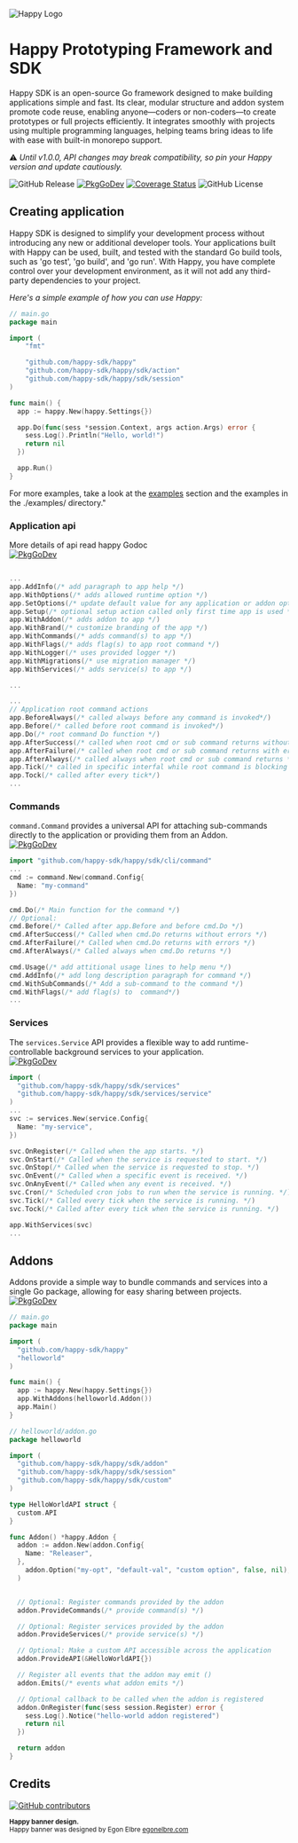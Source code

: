 ![Happy Logo](assets/images/happy.svg)

# Happy Prototyping Framework and SDK

Happy SDK is an open-source Go framework designed to make building applications simple and fast. Its clear, modular structure and addon system promote code reuse, enabling anyone—coders or non-coders—to create prototypes or full projects efficiently. It integrates smoothly with projects using multiple programming languages, helping teams bring ideas to life with ease with built-in monorepo support.

:warning: *Until v1.0.0, API changes may break compatibility, so pin your Happy version and update cautiously.*  

![GitHub Release](https://img.shields.io/github/v/release/happy-sdk/happy) [![PkgGoDev](https://pkg.go.dev/badge/github.com/happy-sdk/happy)](https://pkg.go.dev/github.com/happy-sdk/happy) [![Coverage Status](https://coveralls.io/repos/github/happy-sdk/happy/badge.svg?branch=main)](https://coveralls.io/github/happy-sdk/happy?branch=main) ![GitHub License](https://img.shields.io/github/license/happy-sdk/happy)

## Creating application

Happy SDK is designed to simplify your development process without introducing any new or additional developer tools. Your applications built with Happy can be used, built, and tested with the standard Go build tools, such as 'go test', 'go build', and 'go run'. With Happy, you have complete control over your development environment, as it will not add any third-party dependencies to your project.

*Here's a simple example of how you can use Happy:*

```go
// main.go
package main

import (
	"fmt"

	"github.com/happy-sdk/happy"
	"github.com/happy-sdk/happy/sdk/action"
	"github.com/happy-sdk/happy/sdk/session"
)

func main() {
  app := happy.New(happy.Settings{})

  app.Do(func(sess *session.Context, args action.Args) error {
    sess.Log().Println("Hello, world!")
    return nil
  })

  app.Run()
}

```

For more examples, take a look at the [examples](#examples) section and the examples in the ./examples/ directory."

### Application api

More details of api read happy Godoc  
 [![PkgGoDev](https://pkg.go.dev/badge/github.com/happy-sdk/happy/sdk/app)](https://pkg.go.dev/github.com/happy-sdk/happy/sdk/app)

```go

...
app.AddInfo(/* add paragraph to app help */)
app.WithOptions(/* adds allowed runtime option */)
app.SetOptions(/* update default value for any application or addon option */) 
app.Setup(/* optional setup action called only first time app is used */)
app.WithAddon(/* adds addon to app */)
app.WithBrand(/* customize branding of the app */)
app.WithCommands(/* adds command(s) to app */)
app.WithFlags(/* adds flag(s) to app root command */)
app.WithLogger(/* uses provided logger */)
app.WithMigrations(/* use migration manager */)
app.WithServices(/* adds service(s) to app */)

...

...
// Application root command actions
app.BeforeAlways(/* called always before any command is invoked*/)
app.Before(/* called before root command is invoked*/)
app.Do(/* root command Do function */)
app.AfterSuccess(/* called when root cmd or sub command returns without errors */)
app.AfterFailure(/* called when root cmd or sub command returns with errors */)
app.AfterAlways(/* called always when root cmd or sub command returns */)
app.Tick(/* called in specific interfal while root command is blocking */)
app.Tock(/* called after every tick*/)
...
```

### Commands

`command.Command` provides a universal API for attaching sub-commands directly to the application or providing them from an Addon.  
 [![PkgGoDev](https://pkg.go.dev/badge/github.com/happy-sdk/happy/sdk/cli/command)](https://pkg.go.dev/github.com/happy-sdk/happy/sdk/cli/command)


```go
import "github.com/happy-sdk/happy/sdk/cli/command"
...
cmd := command.New(command.Config{
  Name: "my-command"
})

cmd.Do(/* Main function for the command */)
// Optional:
cmd.Before(/* Called after app.Before and before cmd.Do */)
cmd.AfterSuccess(/* Called when cmd.Do returns without errors */)
cmd.AfterFailure(/* Called when cmd.Do returns with errors */)
cmd.AfterAlways(/* Called always when cmd.Do returns */)

cmd.Usage(/* add attitional usage lines to help menu */)
cmd.AddInfo(/* add long description paragraph for command */)
cmd.WithSubCommands(/* Add a sub-command to the command */)
cmd.WithFlags(/* add flag(s) to  command*/)
...
```

### Services

The `services.Service` API provides a flexible way to add runtime-controllable background services to your application.  
 [![PkgGoDev](https://pkg.go.dev/badge/github.com/happy-sdk/happy/sdk/services)](https://pkg.go.dev/github.com/happy-sdk/happy/sdk/services)


```go
import (
  "github.com/happy-sdk/happy/sdk/services"
  "github.com/happy-sdk/happy/sdk/services/service"
)
...
svc := services.New(service.Config{
  Name: "my-service",
})

svc.OnRegister(/* Called when the app starts. */)
svc.OnStart(/* Called when the service is requested to start. */)
svc.OnStop(/* Called when the service is requested to stop. */)
svc.OnEvent(/* Called when a specific event is received. */)
svc.OnAnyEvent(/* Called when any event is received. */)
svc.Cron(/* Scheduled cron jobs to run when the service is running. */)
svc.Tick(/* Called every tick when the service is running. */)
svc.Tock(/* Called after every tick when the service is running. */)

app.WithServices(svc)
...
```

## Addons

Addons provide a simple way to bundle commands and services into a single Go package, allowing for easy sharing between projects.  
 [![PkgGoDev](https://pkg.go.dev/badge/github.com/happy-sdk/happy/sdk/addon)](https://pkg.go.dev/github.com/happy-sdk/happy/sdk/addon)

```go
// main.go
package main

import (
  "github.com/happy-sdk/happy"
  "helloworld"
)

func main() {
  app := happy.New(happy.Settings{})
  app.WithAddons(helloworld.Addon())
  app.Main()
}

```

```go
// helloworld/addon.go
package helloworld

import (
  "github.com/happy-sdk/happy/sdk/addon"
  "github.com/happy-sdk/happy/sdk/session"
  "github.com/happy-sdk/happy/sdk/custom"
)

type HelloWorldAPI struct {
  custom.API
}

func Addon() *happy.Addon {
  addon := addon.New(addon.Config{
    Name: "Releaser",
  }, 
    addon.Option("my-opt", "default-val", "custom option", false, nil),
  )


  // Optional: Register commands provided by the addon
  addon.ProvideCommands(/* provide command(s) */)

  // Optional: Register services provided by the addon
  addon.ProvideServices(/* provide service(s) */)

  // Optional: Make a custom API accessible across the application 
  addon.ProvideAPI(&HelloWorldAPI{}) 

  // Register all events that the addon may emit ()
  addon.Emits(/* events what addon emits */)

  // Optional callback to be called when the addon is registered
  addon.OnRegister(func(sess session.Register) error {
    sess.Log().Notice("hello-world addon registered")
    return nil
  })

  return addon
}
```

## Credits

[![GitHub contributors](https://img.shields.io/github/contributors/happy-sdk/happy?style=flat-square)](https://github.com/happy-sdk/happy/graphs/contributors)

<sub>**Happy banner design.**</sub>  
<sup>Happy banner was designed by Egon Elbre <a href="https://egonelbre.com/" target="_blank">egonelbre.com</a></sup>
